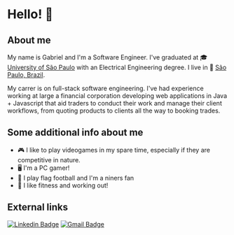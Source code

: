 
# Hello! 👋

## About me
My name is Gabriel and I'm a Software Engineer. I've graduated at 🎓 [University of São Paulo](https://www5.usp.br/) with an Electrical Engineering degree.
I live in 📍 [São Paulo, Brazil](https://www.google.com.br/maps/place/S%C3%A3o+Paulo,+SP/@-23.5672063,-46.6798982,13.75z/data=!4m5!3m4!1s0x94ce448183a461d1:0x9ba94b08ff335bae!8m2!3d-23.5505199!4d-46.6333094).

My carrer is on full-stack software engineering. I've had experience working at large a financial corporation developing web applications in Java + Javascript that aid traders to conduct their work and manage their client workflows, from quoting products to clients all the way to booking trades.


## Some additional info about me
- 🎮 I like to play videogames in my spare time, especially if they are competitive in nature.
- 🖥️ I'm a PC gamer!
- 🏈 I play flag football and I'm a niners fan
- 💪 I like fitness and working out!

## External links
[![Linkedin Badge](https://img.shields.io/badge/-Gabriel-blue?style=flat-square&logo=Linkedin&logoColor=white&link=https://www.linkedin.com/in/gabriel-bojikian/)](https://www.linkedin.com/in/gabriel-bojikian/) [![Gmail Badge](https://img.shields.io/badge/-gabriel.bojikian.dev@gmail.com-c14438?style=flat-square&logo=Gmail&logoColor=white&link=mailto:gabriel.bojikian.dev@gmail.com)](mailto:gabriel.bojikian.dev@gmail.com)

<!--
**Gabriel-f-r-bojikian/Gabriel-f-r-bojikian** is a ✨ _special_ ✨ repository because its `README.md` (this file) appears on your GitHub profile.

Here are some ideas to get you started:

- 🔭 I’m currently working on ...
- 🌱 I’m currently learning ...
- 👯 I’m looking to collaborate on ...
- 🤔 I’m looking for help with ...
- 💬 Ask me about ...
- 📫 How to reach me: ...
- 😄 Pronouns: ...
- ⚡ Fun fact: ...
-->

